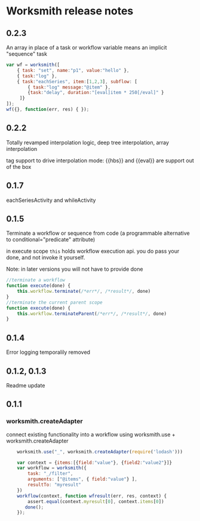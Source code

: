 # Worksmith release notes
## 0.2.3
An array in  place of a task or workflow variable means an implicit "sequence" task
```javascript
var wf = worksmith([
    { task: "set", name:"p1", value:"hello" },
    { task:"log" },
    { task:"eachSeries", item:[1,2,3], subflow: [
        { task:"log" message:"@item" }, 
        {task:"delay", duration:"[eval]item * 250[/eval]" }
     ]}
]);
wf({}, function(err, res) { });
```

## 0.2.2
Totally revamped interpolation logic, deep tree interpolation, array interpolation

tag support to drive interpolation mode: {{hbs}} and {{eval}} are support out of the box

## 0.1.7
eachSeriesActivity and whileActivity

## 0.1.5
Terminate a workflow or sequence from code (a programmable alternative to conditional="predicate" attribute)

in execute scope `this` holds workflow execution api. you do pass your done, and not invoke it yourself.

Note: in later versions you will not have to provide done
```javascript
//terminate a workflow
function execute(done) {
    this.workflow.terminate(/*err*/, /*result*/, done)
}
//terminate the current parent scope
function execute(done) {
    this.workflow.terminateParent(/*err*/, /*result*/, done)
}
```

## 0.1.4
Error logging temporalily removed

## 0.1.2, 0.1.3
Readme update

## 0.1.1

### worksmith.createAdapter
connect existing functionality into a workflow using worksmith.use + worksmith.createAdapter

```javascript
    worksmith.use("_", worksmith.createAdapter(require('lodash')))

    var context = {items:[{field:"value"}, {field2:"value2"}]}
    var workflow = worksmith({
        task: "_/filter",
        arguments: ["@items", { field:"value"} ],
        resultTo: "myresult"
    })
    workflow(context, function wfresult(err, res, context) {
        assert.equal(context.myresult[0], context.items[0])
       done(); 
    });
```
